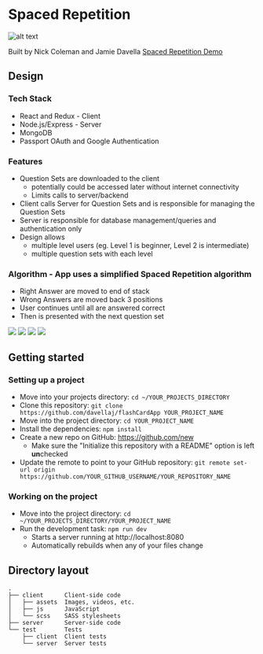 # Spaced Repetition
![alt text](http://res.cloudinary.com/coleman/image/upload/v1486049755/spacedRepititionLearning_nwyoit.png "Spaced Repetition Learning")

Built by Nick Coleman and Jamie Davella
[Spaced Repetition Demo](https://germanrepitition.herokuapp.com "Learn German")

## Design

### Tech Stack
* React and Redux - Client
* Node.js/Express - Server
* MongoDB
* Passport OAuth and Google Authentication

### Features
* Question Sets are downloaded to the client
  - potentially could be accessed later without internet connectivity
  - Limits calls to server/backend
* Client calls Server for Question Sets and is responsible for managing the Question Sets
* Server is responsible for database management/queries and authentication only
* Design allows 
   - multiple level users (eg. Level 1 is beginner, Level 2 is intermediate)
   - multiple question sets with each level

### Algorithm - App uses a simplified Spaced Repetition algorithm 
* Right Answer are moved to end of stack
* Wrong Answers are moved back 3 positions
* User continues until all are answered correct
* Then is presented with the next question set

![](http://res.cloudinary.com/coleman/image/upload/v1486050956/SRQuestionSet_ufisow.png)
![](http://res.cloudinary.com/coleman/image/upload/v1486050956/SRReact-Redux_lyvqi6.png)
![](http://res.cloudinary.com/coleman/image/upload/v1486050956/SRSchema_pruyn0.png)
![](http://res.cloudinary.com/coleman/image/upload/v1486050956/SRSchema_pruyn0.png)

## Getting started

### Setting up a project

* Move into your projects directory: `cd ~/YOUR_PROJECTS_DIRECTORY`
* Clone this repository: `git clone https://github.com/davellaj/flashCardApp YOUR_PROJECT_NAME`
* Move into the project directory: `cd YOUR_PROJECT_NAME`
* Install the dependencies: `npm install`
* Create a new repo on GitHub: https://github.com/new
    * Make sure the "Initialize this repository with a README" option is left **un**checked
* Update the remote to point to your GitHub repository: `git remote set-url origin https://github.com/YOUR_GITHUB_USERNAME/YOUR_REPOSITORY_NAME`

### Working on the project

* Move into the project directory: `cd ~/YOUR_PROJECTS_DIRECTORY/YOUR_PROJECT_NAME`
* Run the development task: `npm run dev`
    * Starts a server running at http://localhost:8080
    * Automatically rebuilds when any of your files change

## Directory layout

```
.
├── client      Client-side code
│   ├── assets  Images, videos, etc.
│   ├── js      JavaScript
│   └── scss    SASS stylesheets
├── server      Server-side code
└── test        Tests
    ├── client  Client tests
    └── server  Server tests
```

